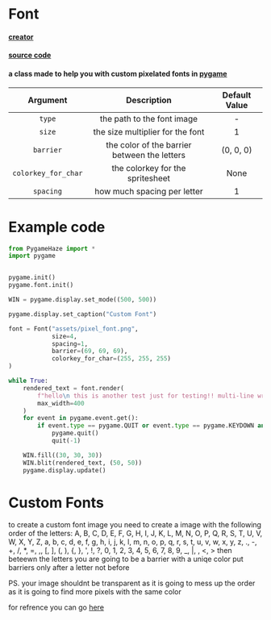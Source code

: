 # Font

#### [creator](https://github.com/Emc2356)
#### [source code](https://github.com/Emc2356/Pygame-Widgets)

#### a class made to help you with custom pixelated fonts in [pygame](https://www.pygame.org)

| Argument | Description | Default Value |
|:--------:|:-----------:|:-------------:|
| `type` | the path to the font image | - |
| `size` | the size multiplier for the font | 1 |
| `barrier` | the color of the barrier between the letters | (0, 0, 0) |
| `colorkey_for_char` | the colorkey for the spritesheet | None |
| `spacing` | how much spacing per letter | 1 |

# Example code

```python
from PygameHaze import *
import pygame


pygame.init()
pygame.font.init()

WIN = pygame.display.set_mode((500, 500))

pygame.display.set_caption("Custom Font")

font = Font("assets/pixel_font.png",
            size=4,
            spacing=1,
            barrier=(69, 69, 69),
            colorkey_for_char=(255, 255, 255)
)

while True:
    rendered_text = font.render(
        f"hello\n this is another test just for testing!! multi-line wrapping also supported.\n Also i know the actual font sucks not gud at drawing",
        max_width=400
    )
    for event in pygame.event.get():
        if event.type == pygame.QUIT or event.type == pygame.KEYDOWN and event.key == pygame.K_ESCAPE:
            pygame.quit()
            quit(-1)

    WIN.fill((30, 30, 30))
    WIN.blit(rendered_text, (50, 50))
    pygame.display.update()
```

# Custom Fonts
to create a custom font image you need to create a image with
the following order of the letters:
A, B, C, D, E, F, G, H, I, J, K, L, M, N, O, P, Q, R, S, T, U, V, W, X, Y, Z,
a, b, c, d, e, f, g, h, i, j, k, l, m, n, o, p, q, r, s, t, u, v, w, x, y, z,
., -, +, /, *, =, ,, [, ], (, ), {, }, ', !, ?, 0, 1, 2, 3, 4, 5, 6, 7, 8, 9,
_, |, \, <, >
then beteewn the letters you are going to be a barrier with a uniqe color
put barriers only after a letter not before

PS. your image shouldnt be transparent as it is going to mess up the order as
it is going to find more pixels with the same color

for refrence you can go [here](../Examples/assets/pixel_font.png)
